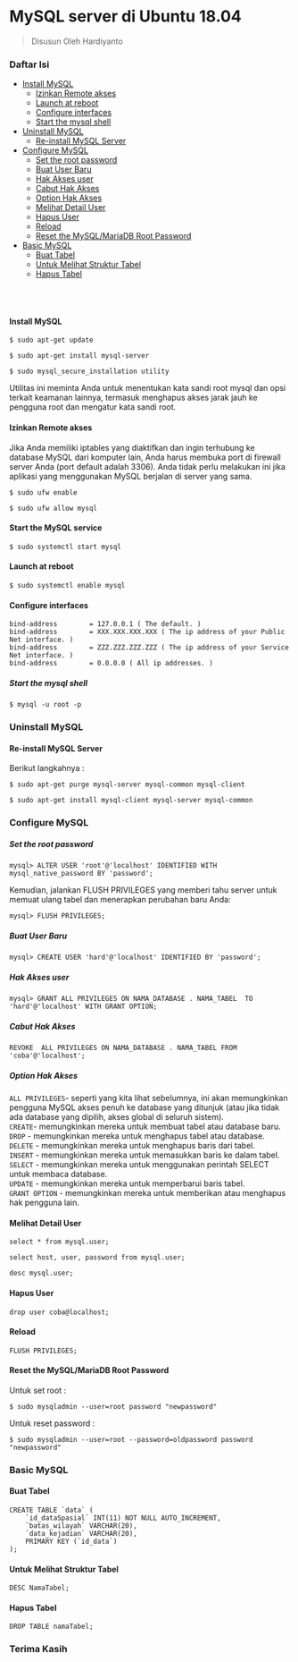 # MySQL server di Ubuntu 18.04
> Disusun Oleh Hardiyanto

### Daftar Isi
* [Install MySQL](#install-mysql)
    * [Izinkan Remote akses](#izinkan-remote-akses)
    * [Launch at reboot](#launch-at-reboot)
    * [Configure interfaces](#configure-interfaces)
    * [Start the mysql shell](#start-the-mysql-shell)
* [Uninstall MySQL](#uninstall-mysql)
    * [Re-install MySQL Server](#re-install-mysql-server)
* [Configure MySQL](#configure-mysql)
    * [Set the root password](#set-the-root-password)
    * [Buat User Baru](#buat-user-baru)
    * [Hak Akses user](#hak-aksesuser)
    * [Cabut Hak Akses](#cabut-hak-akses)
    * [Option Hak Akses](#option-hak-akses)
    * [Melihat Detail User](#melihat-detail-user)
    * [Hapus User](#hapus-user)
    * [Reload](#reload)
    * [Reset the MySQL/MariaDB Root Password](#reset-the-mysqlmariadb-root-password)
* [Basic MySQL](#basic-mysql)
    * [Buat Tabel](#buat-tabel)
    * [Untuk Melihat Struktur Tabel](#untuk-meliha-struktur-tabel)
    * [Hapus Tabel](#hapus-tabel)
    
<br>
<br>


#### Install MySQL 
```
$ sudo apt-get update
```
```
$ sudo apt-get install mysql-server
```
```
$ sudo mysql_secure_installation utility
```
Utilitas ini meminta Anda untuk menentukan kata sandi root mysql dan opsi terkait keamanan lainnya, termasuk menghapus akses jarak jauh ke pengguna root dan mengatur kata sandi root.


#### Izinkan Remote akses
Jika Anda memiliki iptables yang diaktifkan dan ingin terhubung ke database MySQL dari komputer lain, Anda harus membuka port di firewall server Anda (port default adalah 3306). Anda tidak perlu melakukan ini jika aplikasi yang menggunakan MySQL berjalan di server yang sama.
```
$ sudo ufw enable
```
```
$ sudo ufw allow mysql
```
#### Start the MySQL service
```
$ sudo systemctl start mysql
```

#### Launch at reboot
```
$ sudo systemctl enable mysql
```

#### Configure interfaces
```
bind-address		= 127.0.0.1 ( The default. )
bind-address		= XXX.XXX.XXX.XXX ( The ip address of your Public Net interface. )
bind-address		= ZZZ.ZZZ.ZZZ.ZZZ ( The ip address of your Service Net interface. )
bind-address		= 0.0.0.0 ( All ip addresses. )
```

##### Start the mysql shell
```
$ mysql -u root -p
```

### Uninstall MySQL

#### Re-install MySQL Server
Berikut langkahnya : <br>

``` 
$ sudo apt-get purge mysql-server mysql-common mysql-client 
```
``` 
$ sudo apt-get install mysql-client mysql-server mysql-common
````

### Configure MySQL

##### Set the root password
```
mysql> ALTER USER 'root'@'localhost' IDENTIFIED WITH mysql_native_password BY 'password';
```
Kemudian, jalankan FLUSH PRIVILEGES yang memberi tahu server untuk memuat ulang tabel dan menerapkan perubahan baru Anda:
```
mysql> FLUSH PRIVILEGES;
```

##### Buat User Baru 
```
mysql> CREATE USER 'hard'@'localhost' IDENTIFIED BY 'password';
```


##### Hak Akses user

```
mysql> GRANT ALL PRIVILEGES ON NAMA_DATABASE . NAMA_TABEL  TO 'hard'@'localhost' WITH GRANT OPTION;
```

##### Cabut Hak Akses
```
REVOKE  ALL PRIVILEGES ON NAMA_DATABASE . NAMA_TABEL FROM 'coba'@'localhost';
```

##### Option Hak Akses

```ALL PRIVILEGES```- seperti yang kita lihat sebelumnya, ini akan memungkinkan pengguna MySQL akses penuh ke database yang ditunjuk (atau jika tidak ada database yang dipilih, akses global di seluruh sistem).<br>
```CREATE```- memungkinkan mereka untuk membuat tabel atau database baru.<br>
```DROP``` - memungkinkan mereka untuk menghapus tabel atau database.<br>
```DELETE``` - memungkinkan mereka untuk menghapus baris dari tabel.<br>
```INSERT``` - memungkinkan mereka untuk memasukkan baris ke dalam tabel.<br>
```SELECT``` - memungkinkan mereka untuk menggunakan perintah SELECT untuk membaca database.<br>
```UPDATE``` - memungkinkan mereka untuk memperbarui baris tabel.<br>
```GRANT OPTION``` - memungkinkan mereka untuk memberikan atau menghapus hak pengguna lain.<br>

#### Melihat Detail User
```
select * from mysql.user;
```
```
select host, user, password from mysql.user;
```
```
desc mysql.user;
```

#### Hapus User
```
drop user coba@localhost;
```

#### Reload
```
FLUSH PRIVILEGES;
```

#### Reset the MySQL/MariaDB Root Password

Untuk set root :
```
$ sudo mysqladmin --user=root password "newpassword"
```

Untuk reset password :
```
$ sudo mysqladmin --user=root --password=oldpassword password "newpassword"
```

### Basic MySQL

#### Buat Tabel
```
CREATE TABLE `data` (
	`id_dataSpasial` INT(11) NOT NULL AUTO_INCREMENT,
	`batas_wilayah` VARCHAR(20),
	`data_kejadian` VARCHAR(20),
	PRIMARY KEY (`id_data`)
);
```
#### Untuk Melihat Struktur Tabel
```
DESC NamaTabel;
```

#### Hapus Tabel
```
DROP TABLE namaTabel;
```
### Terima Kasih
